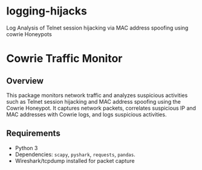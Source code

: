 # logging-hijacks
Log Analysis of Telnet session hijacking via MAC address spoofing using cowrie Honeypots

# Cowrie Traffic Monitor

## Overview
This package monitors network traffic and analyzes suspicious activities such as Telnet session hijacking and MAC address spoofing using the Cowrie Honeypot. It captures network packets, correlates suspicious IP and MAC addresses with Cowrie logs, and logs suspicious activities.

## Requirements
- Python 3
- Dependencies: `scapy`, `pyshark`, `requests`, `pandas`.
- Wireshark/tcpdump installed for packet capture
